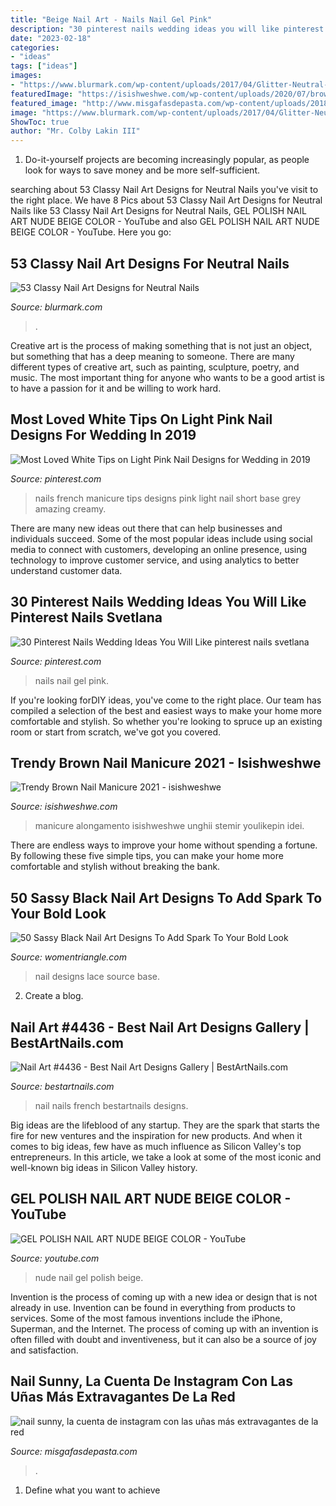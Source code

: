 ```yaml
---
title: "Beige Nail Art - Nails Nail Gel Pink"
description: "30 pinterest nails wedding ideas you will like pinterest nails svetlana"
date: "2023-02-18"
categories:
- "ideas"
tags: ["ideas"]
images:
- "https://www.blurmark.com/wp-content/uploads/2017/04/Glitter-Neutral-Nails.jpg"
featuredImage: "https://isishweshwe.com/wp-content/uploads/2020/07/brown-nails-design-nailart-3.jpg"
featured_image: "http://www.misgafasdepasta.com/wp-content/uploads/2018/05/nail-sunny-mis-gafas-de-pasta08.jpg"
image: "https://www.blurmark.com/wp-content/uploads/2017/04/Glitter-Neutral-Nails.jpg"
ShowToc: true
author: "Mr. Colby Lakin III"
---
```



1. Do-it-yourself projects are becoming increasingly popular, as people look for ways to save money and be more self-sufficient.

	

		
searching about 53 Classy Nail Art Designs for Neutral Nails you've visit to the right place. We have 8 Pics about 53 Classy Nail Art Designs for Neutral Nails like 53 Classy Nail Art Designs for Neutral Nails, GEL POLISH NAIL ART NUDE BEIGE COLOR - YouTube and also GEL POLISH NAIL ART NUDE BEIGE COLOR - YouTube. Here you go:
		
    
## 53 Classy Nail Art Designs For Neutral Nails

<img loading=lazy src="https://www.blurmark.com/wp-content/uploads/2017/04/Glitter-Neutral-Nails.jpg" onerror="this.onerror=null;this.src='https://tse2.mm.bing.net/th?id=OIP.3fg73lvmOP4CrfDuXoVbqgHaJQ&amp;pid=15.1';" alt="53 Classy Nail Art Designs for Neutral Nails">

_Source: blurmark.com_

>. 

	

Creative art is the process of making something that is not just an object, but something that has a deep meaning to someone. There are many different types of creative art, such as painting, sculpture, poetry, and music. The most important thing for anyone who wants to be a good artist is to have a passion for it and be willing to work hard.

    
## Most Loved White Tips On Light Pink Nail Designs For Wedding In 2019

<img loading=lazy src="https://i.pinimg.com/736x/7d/11/14/7d1114c5287a9691352420e3c000d447.jpg" onerror="this.onerror=null;this.src='https://tse4.mm.bing.net/th?id=OIP.nNNAsMQnIQlbdWUNiFQ5aQHaI4&amp;pid=15.1';" alt="Most Loved White Tips on Light Pink Nail Designs for Wedding in 2019">

_Source: pinterest.com_

>nails french manicure tips designs pink light nail short base grey amazing creamy. 

	

There are many new ideas out there that can help businesses and individuals succeed. Some of the most popular ideas include using social media to connect with customers, developing an online presence, using technology to improve customer service, and using analytics to better understand customer data.

    
## 30 Pinterest Nails Wedding Ideas You Will Like Pinterest Nails Svetlana

<img loading=lazy src="https://i.pinimg.com/736x/ca/5d/5b/ca5d5b8b0014d5b95db5e789f6c431d8.jpg" onerror="this.onerror=null;this.src='https://tse3.mm.bing.net/th?id=OIP.vANWRQYaGKwB6D3A1RN_7AHaLG&amp;pid=15.1';" alt="30 Pinterest Nails Wedding Ideas You Will Like pinterest nails svetlana">

_Source: pinterest.com_

>nails nail gel pink. 

	

If you're looking forDIY ideas, you've come to the right place. Our team has compiled a selection of the best and easiest ways to make your home more comfortable and stylish. So whether you're looking to spruce up an existing room or start from scratch, we've got you covered.

    
## Trendy Brown Nail Manicure 2021 - Isishweshwe

<img loading=lazy src="https://isishweshwe.com/wp-content/uploads/2020/07/brown-nails-design-nailart-3.jpg" onerror="this.onerror=null;this.src='https://tse4.mm.bing.net/th?id=OIP.siT0QdtclX7LU2uOV5VegAHaHa&amp;pid=15.1';" alt="Trendy Brown Nail Manicure 2021 - isishweshwe">

_Source: isishweshwe.com_

>manicure alongamento isishweshwe unghii stemir youlikepin idei. 

	

There are endless ways to improve your home without spending a fortune. By following these five simple tips, you can make your home more comfortable and stylish without breaking the bank.

    
## 50 Sassy Black Nail Art Designs To Add Spark To Your Bold Look

<img loading=lazy src="https://www.womentriangle.com/wp-content/uploads/2016/07/Black-Nail-art-designs40180716.jpg" onerror="this.onerror=null;this.src='https://tse4.mm.bing.net/th?id=OIP.L1mLBA-xrTjzcaeq2NwgvAHaLP&amp;pid=15.1';" alt="50 Sassy Black Nail Art Designs To Add Spark To Your Bold Look">

_Source: womentriangle.com_

>nail designs lace source base. 

	

2. Create a blog.

    
## Nail Art #4436 - Best Nail Art Designs Gallery | BestArtNails.com

<img loading=lazy src="https://bestartnails.com/wp-content/uploads/2018/11/nailart-923.jpg" onerror="this.onerror=null;this.src='https://tse1.mm.bing.net/th?id=OIP.HbhCULsSM1VLxqXB2yw7FwHaG6&amp;pid=15.1';" alt="Nail Art #4436 - Best Nail Art Designs Gallery | BestArtNails.com">

_Source: bestartnails.com_

>nail nails french bestartnails designs. 

	

Big ideas are the lifeblood of any startup. They are the spark that starts the fire for new ventures and the inspiration for new products. And when it comes to big ideas, few have as much influence as Silicon Valley's top entrepreneurs. In this article, we take a look at some of the most iconic and well-known big ideas in Silicon Valley history.

    
## GEL POLISH NAIL ART NUDE BEIGE COLOR - YouTube

<img loading=lazy src="https://i.ytimg.com/vi/0LVPmpYvJ6M/maxresdefault.jpg" onerror="this.onerror=null;this.src='https://tse1.mm.bing.net/th?id=OIP.ie48P7iLbMZJQN66zi_bVQHaEK&amp;pid=15.1';" alt="GEL POLISH NAIL ART NUDE BEIGE COLOR - YouTube">

_Source: youtube.com_

>nude nail gel polish beige. 

	

Invention is the process of coming up with a new idea or design that is not already in use. Invention can be found in everything from products to services. Some of the most famous inventions include the iPhone, Superman, and the Internet. The process of coming up with an invention is often filled with doubt and inventiveness, but it can also be a source of joy and satisfaction.

    
## Nail Sunny, La Cuenta De Instagram Con Las Uñas Más Extravagantes De La Red

<img loading=lazy src="http://www.misgafasdepasta.com/wp-content/uploads/2018/05/nail-sunny-mis-gafas-de-pasta08.jpg" onerror="this.onerror=null;this.src='https://tse3.mm.bing.net/th?id=OIP.hmM-8Nxw6nqZqw2-ir0GWwHaGn&amp;pid=15.1';" alt="nail sunny, la cuenta de instagram con las uñas más extravagantes de la red">

_Source: misgafasdepasta.com_

>. 

	

1. Define what you want to achieve 

